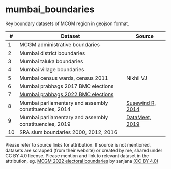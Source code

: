 # mumbai_boundaries
Key boundary datasets of MCGM region in geojson format. 

| # | Dataset | Source |
|---|-----|-----|
|1|MCGM administrative boundaries ||
|2|Mumbai district boundaries ||
|3|Mumbai taluka boundaries ||
|4|Mumbai village boundaries ||
|5|Mumbai census wards, census 2011 | Nikhil VJ |
|6|Mumbai prabhags 2017 BMC elections ||
|7|[Mumbai prabhags 2022 BMC elections](https://portal.mcgm.gov.in/irj/go/km/docs/documents/MCGM%20Department%20List/Assessment%20And%20Collection%20(Election)/Docs/Election%20Department/BMC%20General%20Election-2022/Ward%20Formation%202022/Final/FINAL%20PRABHAG_BOUNDARY_MAPS%202022/BMC_FINAL_ELECTORAL_WARD_BOUNDARY_2022.pdf) ||
|8|Mumbai parliamentary and assembly constituencies, 2014| [Susewind R, 2014](https://pub.uni-bielefeld.de/record/2674065) |
|9|Mumbai parliamentary and assembly constituencies, 2019| [DataMeet, 2019](https://github.com/datameet/maps) |
|10|SRA slum boundaries 2000, 2012, 2016||


Please refer to source links for attribution. If source is not mentioned, datasets are scrapped (from their website) or created by me, shared under CC BY 4.0 license. Please mention and link to relevant dataset in the attribution, eg. [MCGM 2022 electoral boundaries]() by sanjana [(CC BY 4.0)]()
